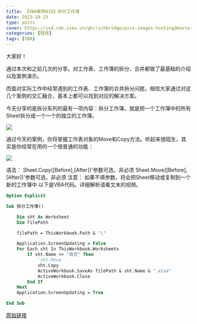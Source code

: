 ```yaml
---
title: 【VBA案例016】拆分工作簿
date: 2023-10-23
type: posts
cover: https://jsd.cdn.zzko.cn/gh/richbridge/picx-images-hosting@master/thumbnail/audit.png
categories: [程技]
tags: [VBA]
---
```

大家好！

通过本次和之前几次的分享。对工作表、工作簿的拆分、合并都做了最基础的介绍以及案例演示。

而面对实际工作中经常遇到的工作表、工作簿的合并拆分问题，相信大家通过对这几个案例的交汇融合，基本上都可以找到对应的解决方案。

今天分享的是拆分系列的最有一项内容：拆分工作簿。就是把一个工作簿中的所有Sheet拆分成一个一个的独立的工作簿。

![](https://img.richfan.site/program/vba/vba案列/【VBA案例016】拆分工作簿_1.gif)

通过今天的案例，你将掌握工作表对象的Move和Copy方法。听起来很陌生，其实是你经常在用的一个很普通的功能：

![](https://img.richfan.site/program/vba/vba案列/【VBA案例016】拆分工作簿_2.png)

语法：
   Sheet.Copy([Before],[After])'参数可选，非必须
   Sheet.Move([Before],[After])'参数可选，非必须
注意：
   如果不填参数，将会把Sheet移动或复制到一个新的工作簿中
以下是VBA代码。详细解析请看文末的视频。

```vb
Option Explicit

Sub 拆分工作簿()

    Dim sht As Worksheet
    Dim filePath

    filePath = ThisWorkbook.Path & "\"

    Application.ScreenUpdating = False
    For Each sht In ThisWorkbook.Worksheets
        If sht.Name <> "首页" Then
            'sht.Move
            sht.Copy
            ActiveWorkbook.SaveAs filePath & sht.Name & ".xlsx"
            ActiveWorkbook.Close
        End If
    Next
    Application.ScreenUpdating = True

End Sub
```

[原始链接](https://mp.weixin.qq.com/s?__biz=MzIyOTc3NzQ2NA==&mid=2247485257&idx=1&sn=1ab601287ccfb83c25899c5cbc734433&chksm=e8bcce1edfcb4708aefdfa5f75ae9cf5f1a6a37466cf0dbeb75dc10bf286c2ba57a3e10ddf38&scene=178&cur_album_id=3115603487041503237#rd)